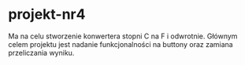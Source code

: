 # projekt-nr4
Ma na celu stworzenie konwertera stopni C na F i odwrotnie.
Głównym celem projektu jest nadanie funkcjonalności na buttony oraz zamiana przeliczania wyniku. 
